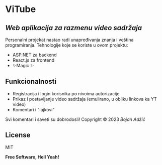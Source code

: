 # ViTube
## _Web aplikacija za razmenu video sadržaja_


Personalni projekat nastao radi unapređivanja znanja i veština programiranja.
Tehnologije koje se koriste u ovom projektu:
- ASP.NET za backend
- React.js za frontend
- ✨Magic ✨

## Funkcionalnosti

- Registracija i login korisnika po nivoima autorizacije
- Prikaz i postavljanje video sadržaja (emulirano, u obliku linkova ka YT video)
- Komentari i "lajkovi"

Svi komentari i saveti su dobrodosli!
Copyright &copy; 2023 _Bojan Adžić_

## License

MIT

**Free Software, Hell Yeah!**